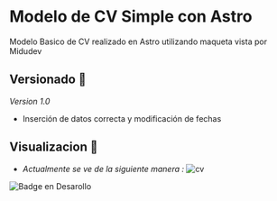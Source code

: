 # Modelo de CV Simple con Astro

Modelo Basico de CV realizado en Astro utilizando maqueta vista por Midudev


## Versionado 📌
_Version 1.0_ 
* Inserción de datos correcta y modificación de fechas

## Visualizacion 📌
* _Actualmente se ve de la siguiente manera :_
![cv](https://github.com/SoulRod/Modelo-de-CV-con-Astro/assets/88051011/0f559a5e-8aaf-4d24-8379-b52e4cb29d1c)

![Badge en Desarollo](https://img.shields.io/badge/STATUS-EN%20DESAROLLO-green)
